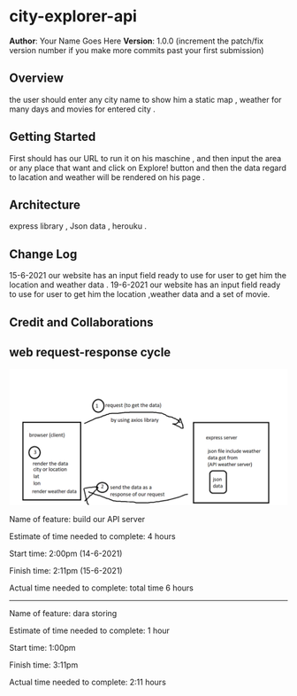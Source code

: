 # city-explorer-api


**Author**: Your Name Goes Here
**Version**: 1.0.0 (increment the patch/fix version number if you make more commits past your first submission)

## Overview
<!-- Provide a high level overview of what this application is and why you are building it, beyond the fact that it's an assignment for this class. (i.e. What's your problem domain?) -->
the user should enter any city name to show him a static map , weather for many days and movies for entered city .
## Getting Started
<!-- What are the steps that a user must take in order to build this app on their own machine and get it running? -->
First should has our URL to run it on his maschine , and then input the area or any place that want and click on
Explore! button and then the data regard to lacation and weather will be rendered on his page .

## Architecture
<!-- Provide a detailed description of the application design. What technologies (languages, libraries, etc) you're using, and any other relevant design information. -->
express library , Json data , herouku .

## Change Log
<!-- Use this area to document the iterative changes made to your application as each feature is successfully implemented. Use time stamps. Here's an example:

01-01-2001 4:59pm - Application now has a fully-functional express server, with a GET route for the location resource. -->
15-6-2021 our website has an input field ready to use for user to get him the location and weather data . 
19-6-2021 our website has an input field ready to use for user to get him the location ,weather data and a set of movie. 

## Credit and Collaborations
<!-- Give credit (and a link) to other people or resources that helped you build this application. -->

## web request-response cycle

![express photo](img/express.png)


Name of feature: build our API server

Estimate of time needed to complete: 4 hours

Start time: 2:00pm (14-6-2021)

Finish time: 2:11pm (15-6-2021)

Actual time needed to complete: total time 6 hours

<hr>

Name of feature: dara storing

Estimate of time needed to complete: 1 hour

Start time: 1:00pm 

Finish time: 3:11pm 

Actual time needed to complete: 2:11 hours 